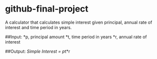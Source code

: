 # github-final-project

A calculator that calculates simple interest given principal, annual rate of interest and time period in years.

##Input:
    *p, principal amount
    *t, time period in years
    *r, annual rate of interest
   
##Output:
   *Simple Interest</b> = p*t*r
